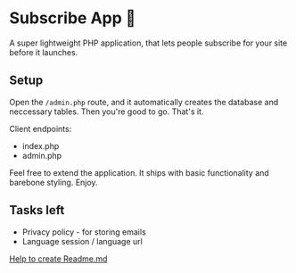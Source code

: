 # Subscribe App 📧
A super lightweight PHP application, that lets people subscribe for your site before it launches.


## Setup
Open the ``/admin.php`` route, and it automatically creates the database and neccessary tables. Then you're good to go. That's it.

Client endpoints:
- index.php
- admin.php

Feel free to extend the application. It ships with basic functionality and barebone styling. Enjoy. 

## Tasks left
- Privacy policy - for storing emails
- Language session / language url

[Help to create Readme.md](https://www.makeareadme.com/)